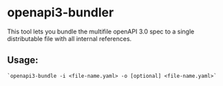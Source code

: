 # openapi3-bundler

This tool lets you bundle the multifile openAPI 3.0 spec to a single distributable file with all internal references.

## Usage:

    `openapi3-bundle -i <file-name.yaml> -o [optional] <file-name.yaml>`
